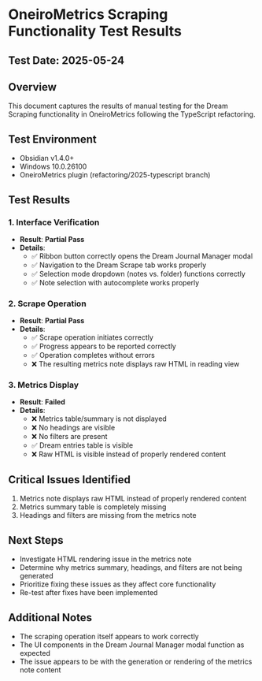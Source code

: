 # OneiroMetrics Scraping Functionality Test Results

## Test Date: 2025-05-24

## Overview
This document captures the results of manual testing for the Dream Scraping functionality in OneiroMetrics following the TypeScript refactoring.

## Test Environment
- Obsidian v1.4.0+
- Windows 10.0.26100
- OneiroMetrics plugin (refactoring/2025-typescript branch)

## Test Results

### 1. Interface Verification
- **Result**: **Partial Pass**
- **Details**:
  - ✅ Ribbon button correctly opens the Dream Journal Manager modal
  - ✅ Navigation to the Dream Scrape tab works properly
  - ✅ Selection mode dropdown (notes vs. folder) functions correctly
  - ✅ Note selection with autocomplete works properly

### 2. Scrape Operation
- **Result**: **Partial Pass**
- **Details**:
  - ✅ Scrape operation initiates correctly
  - ✅ Progress appears to be reported correctly
  - ✅ Operation completes without errors
  - ❌ The resulting metrics note displays raw HTML in reading view

### 3. Metrics Display
- **Result**: **Failed**
- **Details**:
  - ❌ Metrics table/summary is not displayed
  - ❌ No headings are visible
  - ❌ No filters are present
  - ✅ Dream entries table is visible
  - ❌ Raw HTML is visible instead of properly rendered content

## Critical Issues Identified
1. Metrics note displays raw HTML instead of properly rendered content
2. Metrics summary table is completely missing
3. Headings and filters are missing from the metrics note

## Next Steps
- Investigate HTML rendering issue in the metrics note
- Determine why metrics summary, headings, and filters are not being generated
- Prioritize fixing these issues as they affect core functionality
- Re-test after fixes have been implemented

## Additional Notes
- The scraping operation itself appears to work correctly
- The UI components in the Dream Journal Manager modal function as expected
- The issue appears to be with the generation or rendering of the metrics note content 